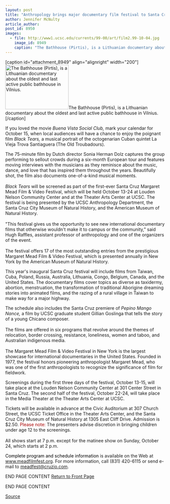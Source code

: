 ```yaml
---
layout: post
title: "Anthropology brings major documentary film festival to Santa Cruz"
author: Jennifer McNulty
article_author: 
post_id: 8950
images:
  - file: http://www1.ucsc.edu/currents/99-00/art/film2.99-10-04.jpg
    image_id: 8949
    caption: "The Bathhouse (Pirtis), is a Lithuanian documentary about the oldest and last active public bathhouse in Vilnius."
---
```


[caption id="attachment_8949" align="alignright" width="200"]<a href="http://dev-ucsc-news.pantheonsite.io/wp-content/uploads/1999/10/film2.99-10-04.jpg"><img class="size-full wp-image-8949" src="http://dev-ucsc-news.pantheonsite.io/wp-content/uploads/1999/10/film2.99-10-04.jpg" alt="The Bathhouse (Pirtis), is a Lithuanian documentary about the oldest and last active public bathhouse in Vilnius." width="200" height="141" /></a>The Bathhouse (Pirtis), is a Lithuanian documentary about the oldest and last active public bathhouse in Vilnius.[/caption]
<p>
  If you loved the movie <i>Buena Vista Social Club,</i> mark your calendar for October 15, when local audiences will have a chance to enjoy the poignant film <i>Black Tears,</i> a musical portrait of the octogenarian Cuban quintet La Vieja Trova Santiaguera (The Old Troubadours).
</p>The 75-minute film by Dutch director Sonia Herman Dolz captures the group performing to sellout crowds during a six-month European tour and features moving interviews with the musicians as they reminisce about the music, dance, and love that has inspired them throughout the years. Beautifully shot, the film also documents one-of-a-kind musical moments.<br>
<br>
<i>Black Tears</i> will be screened as part of the first-ever Santa Cruz Margaret Mead Film &amp; Video Festival, which will be held October 13-24 at Louden Nelson Community Center and at the Theater Arts Center at UCSC. The festival is being presented by the UCSC Anthropology Department, the Santa Cruz City Museum of Natural History, and the American Museum of Natural History.<br>
<br>
"This festival gives us the opportunity to see new international documentary films that otherwise wouldn't make it to campus or the community," said Hugh Raffles, assistant professor of anthropology and one of the organizers of the event.<br>
<br>
The festival offers 17 of the most outstanding entries from the prestigious Margaret Mead Film &amp; Video Festival, which is presented annually in New York by the American Museum of Natural History.
<p>
  This year's inaugural Santa Cruz festival will include films from Taiwan, Cuba, Poland, Russia, Australia, Lithuania, Congo, Belgium, Canada, and the United States. The documentary films cover topics as diverse as taxidermy, abortion, menstruation, the transformation of traditional Aborigine dreaming stories into animated films, and the razing of a rural village in Taiwan to make way for a major highway.
</p>
<p>
  The schedule also includes the Santa Cruz premiere of <i>Pepino Mango Nance,</i> a film by UCSC graduate student Gillian Goslinga that tells the story of a young Chicano composer.<br>
  <br>
  The films are offered in six programs that revolve around the themes of relocation, border crossing, resistance, loneliness, women and taboo, and Australian indigenous media.<br>
  <br>
  The Margaret Mead Film &amp; Video Festival in New York is the largest showcase for international documentaries in the United States. Founded in 1977, the festival honors pioneering anthropologist Margaret Mead, who was one of the first anthropologists to recognize the significance of film for fieldwork.
</p>
<p>
  Screenings during the first three days of the festival, October 13-15, will take place at the Louden Nelson Community Center at 301 Center Street in Santa Cruz. The second half of the festival, October 22-24, will take place in the Media Theater at the Theater Arts Center at UCSC.
</p>
<p>
  Tickets will be available in advance at the Civic Auditorium at 307 Church Street, the UCSC Ticket Office in the Theater Arts Center, and the Santa Cruz City Museum of Natural History at 1305 East Cliff Drive. Admission is $2.50. <font color="#AA0000">Please note:</font> The presenters advise discretion in bringing children under age 12 to the screenings.<br>
  <br>
  All shows start at 7 p.m. except for the matinee show on Sunday, October 24, which starts at 2 p.m.
</p>
<p>
  <font color="#000000">Complete program and schedule information</font> is available on the Web at <a href="http://www.meadfilmfest.org">www.meadfilmfest.org</a>. For more information, call (831) 420-6115 or send e-mail to <a href="mailto:meadfest@cruzio.com">meadfest@cruzio.com</a>.
</p>
<p>
  END PAGE CONTENT <a href="../../index.html">Return to Front Page</a> <img align="bottom" alt=" " border="0" height="1" src="../../images/trans.gif" width="390">
</p>
<p>
  END PAGE CONTENT
</p>
<p><a href="http://www1.ucsc.edu/currents/99-00/10-04/film.html" title="Permalink to film">Source</a></p>
